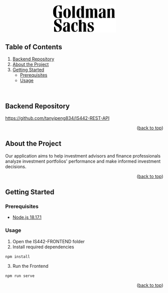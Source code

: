 <div align="center">
  <img src="https://raw.githubusercontent.com/xuanli286/IS442-FRONTEND/d1a854cdcf681d22a726a4a4a6a22649b4135cb8/public/gs-logo.svg" alt="Logo" width="40%">
</div>

## Table of Contents
<ol>
    <li>
        <a href="#backend-repository">Backend Repository</a>
    </li>
    <li>
        <a href="#about-the-project">About the Project</a>
    </li>
    <li>
        <a href="#getting-started">Getting Started</a>
        <ul>
            <li>
                <a href="#prerequisites">Prerequisites</a>
            </li>
            <li>
                <a href="#usage">Usage</a>
            </li>
        </ul>
    </li>
</ol>
<br/>

## Backend Repository
https://github.com/tanyipeng834/IS442-REST-API

<p align="right">(<a href="#table-of-contents">back to top</a>)</p>

## About the Project
<p>
    Our application aims to help investment advisors and finance professionals analyze investment portfolios' performance and make informed investment decisions.
</p>
<p align="right">(<a href="#table-of-contents">back to top</a>)</p>


## Getting Started

### Prerequisites
<ul>
    <li>
        <a href="https://nodejs.org/en">Node.js 18.17.1</a>
    </li>
</ul>

### Usage

1. Open the IS442-FRONTEND folder
2. Install required dependencies

```
npm install
```
3. Run the Frontend

```
npm run serve
```

<p align="right">(<a href="#table-of-contents">back to top</a>)</p>